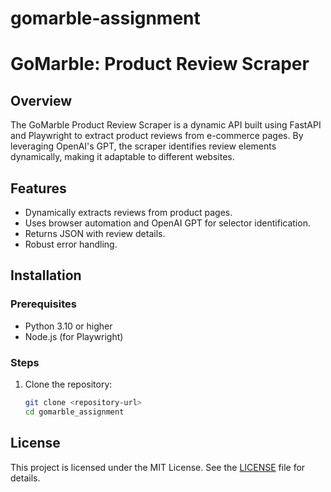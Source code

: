 # gomarble-assignment
# GoMarble: Product Review Scraper

## Overview
The GoMarble Product Review Scraper is a dynamic API built using FastAPI and Playwright to extract product reviews from e-commerce pages. By leveraging OpenAI's GPT, the scraper identifies review elements dynamically, making it adaptable to different websites.

## Features
- Dynamically extracts reviews from product pages.
- Uses browser automation and OpenAI GPT for selector identification.
- Returns JSON with review details.
- Robust error handling.

## Installation

### Prerequisites
- Python 3.10 or higher
- Node.js (for Playwright)

### Steps
1. Clone the repository:
   ```bash
   git clone <repository-url>
   cd gomarble_assignment
## License
This project is licensed under the MIT License. See the [LICENSE](LICENSE) file for details.
